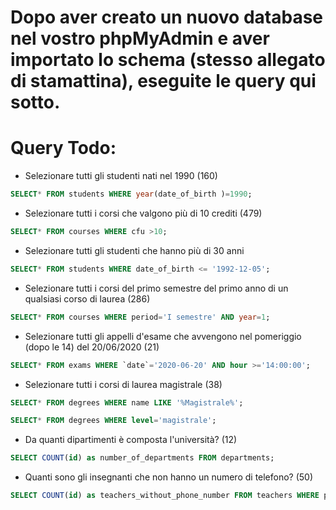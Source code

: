 # Dopo aver creato un nuovo database nel vostro phpMyAdmin e aver importato lo schema (stesso allegato di stamattina), eseguite le query qui sotto.
# Query Todo:
* Selezionare tutti gli studenti nati nel 1990 (160)
```sql
SELECT* FROM students WHERE year(date_of_birth )=1990;
```
* Selezionare tutti i corsi che valgono più di 10 crediti (479)
```sql
SELECT* FROM courses WHERE cfu >10;
```
* Selezionare tutti gli studenti che hanno più di 30 anni
```sql
SELECT* FROM students WHERE date_of_birth <= '1992-12-05';
```
* Selezionare tutti i corsi del primo semestre del primo anno di un qualsiasi corso di laurea (286)
```sql
SELECT* FROM courses WHERE period='I semestre' AND year=1;
```
* Selezionare tutti gli appelli d'esame che avvengono nel pomeriggio (dopo le 14) del 20/06/2020 (21)
```sql
SELECT* FROM exams WHERE `date`='2020-06-20' AND hour >='14:00:00';
```
* Selezionare tutti i corsi di laurea magistrale (38)
```sql
SELECT* FROM degrees WHERE name LIKE '%Magistrale%';
```
```sql
SELECT* FROM degrees WHERE level='magistrale';
```
* Da quanti dipartimenti è composta l'università? (12)
```sql
SELECT COUNT(id) as number_of_departments FROM departments;
```
* Quanti sono gli insegnanti che non hanno un numero di telefono? (50)
```sql
SELECT COUNT(id) as teachers_without_phone_number FROM teachers WHERE phone is NUll;
```